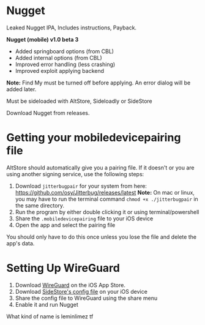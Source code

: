 # Nugget
Leaked Nugget IPA, Includes instructions, Payback.

**Nugget (mobile) v1.0 beta 3**
- Added springboard options (from CBL)
- Added internal options (from CBL)
- Improved error handling (less crashing)
- Improved exploit applying backend

**Note:** 
Find My must be turned off before applying. An error dialog will be added later.

Must be sideloaded with AltStore, Sideloadly or SideStore

Download Nugget from releases.

# Getting your mobiledevicepairing file
AltStore should automatically give you a pairing file. If it doesn't or you are using another signing service, use the following steps:
1. Download `jitterbugpair` for your system from here: <https://github.com/osy/Jitterbug/releases/latest>
**Note:** On mac or linux, you may have to run the terminal command `chmod +x ./jitterbugpair` in the same directory.
2. Run the program by either double clicking it or using terminal/powershell
3. Share the `.mobiledevicepairing` file to your iOS device
4. Open the app and select the pairing file

You should only have to do this once unless you lose the file and delete the app's data.

# Setting Up WireGuard
1. Download [WireGuard](<https://apps.apple.com/us/app/wireguard/id1441195209>) on the iOS App Store.
2. Download [SideStore's config file](https://github.com/sidestore/sidestore/releases/download/0.1.1/sidestore.conf) on your iOS device
3. Share the config file to WireGuard using the share menu
4. Enable it and run Nugget

What kind of name is leminlimez tf
